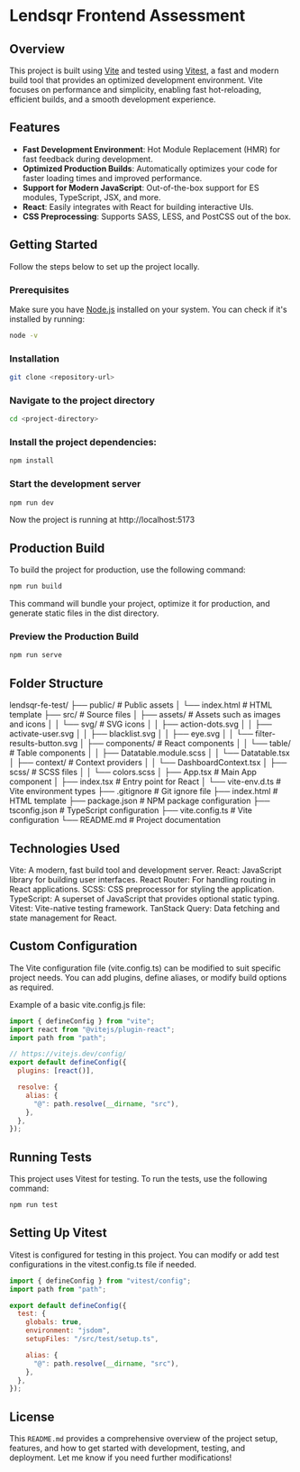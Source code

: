 # Lendsqr Frontend Assessment

## Overview

This project is built using [Vite](https://vitejs.dev/) and tested using [Vitest](https://vitest.dev/), a fast and modern build tool that provides an optimized development environment. Vite focuses on performance and simplicity, enabling fast hot-reloading, efficient builds, and a smooth development experience.

## Features

- **Fast Development Environment**: Hot Module Replacement (HMR) for fast feedback during development.
- **Optimized Production Builds**: Automatically optimizes your code for faster loading times and improved performance.
- **Support for Modern JavaScript**: Out-of-the-box support for ES modules, TypeScript, JSX, and more.
- **React**: Easily integrates with React for building interactive UIs.
- **CSS Preprocessing**: Supports SASS, LESS, and PostCSS out of the box.

## Getting Started

Follow the steps below to set up the project locally.

### Prerequisites

Make sure you have [Node.js](https://nodejs.org/en/) installed on your system. You can check if it's installed by running:

```bash
node -v
```

### Installation

```bash
git clone <repository-url>
```

### Navigate to the project directory

```bash
cd <project-directory>
```

### Install the project dependencies:

```bash
npm install
```

### Start the development server

```bash
npm run dev
```

Now the project is running at http://localhost:5173

## Production Build

To build the project for production, use the following command:

```bash
npm run build
```

This command will bundle your project, optimize it for production, and generate static files in the dist directory.

### Preview the Production Build

```bash
npm run serve
```

## Folder Structure

lendsqr-fe-test/
├── public/ # Public assets
│ └── index.html # HTML template
├── src/ # Source files
│ ├── assets/ # Assets such as images and icons
│ │ └── svg/ # SVG icons
│ │ ├── action-dots.svg
│ │ ├── activate-user.svg
│ │ ├── blacklist.svg
│ │ ├── eye.svg
│ │ └── filter-results-button.svg
│ ├── components/ # React components
│ │ └── table/ # Table components
│ │ ├── Datatable.module.scss
│ │ └── Datatable.tsx
│ ├── context/ # Context providers
│ │ └── DashboardContext.tsx
│ ├── scss/ # SCSS files
│ │ └── colors.scss
│ ├── App.tsx # Main App component
│ ├── index.tsx # Entry point for React
│ └── vite-env.d.ts # Vite environment types
├── .gitignore # Git ignore file
├── index.html # HTML template
├── package.json # NPM package configuration
├── tsconfig.json # TypeScript configuration
├── vite.config.ts # Vite configuration
└── README.md # Project documentation

## Technologies Used

Vite: A modern, fast build tool and development server.
React: JavaScript library for building user interfaces.
React Router: For handling routing in React applications.
SCSS: CSS preprocessor for styling the application.
TypeScript: A superset of JavaScript that provides optional static typing.
Vitest: Vite-native testing framework.
TanStack Query: Data fetching and state management for React.

## Custom Configuration

The Vite configuration file (vite.config.ts) can be modified to suit specific project needs. You can add plugins, define aliases, or modify build options as required.

Example of a basic vite.config.js file:

```javascript
import { defineConfig } from "vite";
import react from "@vitejs/plugin-react";
import path from "path";

// https://vitejs.dev/config/
export default defineConfig({
  plugins: [react()],

  resolve: {
    alias: {
      "@": path.resolve(__dirname, "src"),
    },
  },
});
```

## Running Tests

This project uses Vitest for testing. To run the tests, use the following command:

```bash
npm run test
```

## Setting Up Vitest

Vitest is configured for testing in this project. You can modify or add test configurations in the vitest.config.ts file if needed.

```javascript
import { defineConfig } from "vitest/config";
import path from "path";

export default defineConfig({
  test: {
    globals: true,
    environment: "jsdom",
    setupFiles: "/src/test/setup.ts",

    alias: {
      "@": path.resolve(__dirname, "src"),
    },
  },
});
```

## License

This `README.md` provides a comprehensive overview of the project setup, features, and how to get started with development, testing, and deployment. Let me know if you need further modifications!
